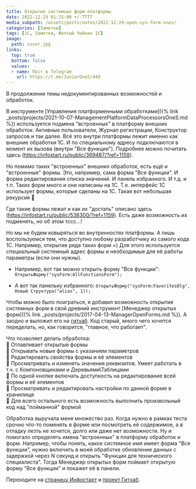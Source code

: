 ```yaml
---
title: Открытие системных форм платформы
date: 2022-12-29 01:25:00 +/-TTTT
media_subpath: /assets/posts/notes/2022-12-29-open-sys-form-ones/
categories: [Заметки]
tags: [1С, Заметки, Желтый Чайник 1С]
image:
  path: cover.jpg
links:
  top: true
  bottom: false
  values:
  - name: Пост в Telegram
    url: https://t.me/JuniorOneS/449
---
```


В продолжении темы недокументированных возможностей и обработок.

В инструменте [Управление платформенными обработками]({% link _posts/projects/2021-10-07-ManagementPlatformDataProcessorsOneS.md %}) используется подмена "встроенных" в платформу внешних обработок.
Активные пользователи, Журнал регистрации, Конструктор запросов и так далее.
Всё это внутри платформы лежит именно как внешние обработки 1С. И по специальному адресу подключаются в момент их вызова (внутри "Все функции").
Подробнее можно почитать здесь (https://infostart.ru/public/369487/?ref=1159).

Но помимо таких "встроенных" внешних обработок, есть ещё и "встроенные" формы. Это, например, сама форма "Все функции". И форма редактирования списка значений. И панель избранного. И т.д. и т.п.
Таких форм много и они написаны на 1С. Т.е. интерфейс 1С использует формы, которые сделаны на 1С. Такая вот небольшая рекурсия 🔄

Где такие формы лежат и как их "достать" описано здесь (https://infostart.ru/public/538300/?ref=1159).
Есть даже возможность их подменять, но об этом тссс...!

Но мы не будем ковыряться во внутренностях платформы. А лишь воспользуемся тем, что доступно любому разработчику из самого кода 1С. Например, открытие ряда таких форм =)
Для этого используется специальный системный адрес формы и необходимые для её работы параметры (если они нужны).

- Например, вот так можно открыть форму "Все функции":
`ОткрытьФорму("sysForm:AllFunctionsForm");`

- А вот так панельку избранного:
`ОткрытьФорму("sysForm:FavoritesDlg", Новый Структура("alias", 1));`

Чтобы можно было поиграться, я добавил возможность открытия системных форм в свой древний инструмент [Менеджер открытых форм]({% link _posts/projects/2017-04-13-ManagerOpenForms.md %}). 
А заодно и выложил его на [гитхаб](https://github.com/SeiOkami/ManagerOpenForms). Код старый, много чего хочется переделать, но, как говорится, "главное, что работает".

Что позволяет делать обработка:  
📍 Отлавливает открытые формы  
📍 Открывать новые формы с указанием параметров  
📍 Редактировать свойства формы и её элементов  
📍 Просматривать и изменять значения реквизитов. Умеет работать в т.ч. с Компоновщиками и Деревьями\Таблицами  
📍 По одной кнопке включать доступность на редактирование всей формы и её элементов  
📍 Просматривать и редактировать настройки по данной форме в хранилище  
📍 Для всего остального есть возможность выполнить произвольный код над "пойманной" формой  

Обработка выручала меня множество раз. Когда нужно в рамках теста срочно что-то поменять в форме или посмотреть её содержимое, а в отладку лезть не хочется, долго или даже нет возможности. Ну и помогало определять имена "встроенных" в платформу обработок и форм. Например, чтобы понять, какое системное имя имеет форма "Все функции", нужно включить в моей обработке обновление данных с задержкой через N секунд и открыть "Функции для технического специалиста". Тогда Менеджер открытых форм поймает открытую форму "Все функции" и покажет её в панели. 

Переходите на [страницу Инфостарт](https://infostart.ru/public/610324/?ref=1159) и [проект Гитхаб](https://github.com/SeiOkami/ManagerOpenForms).